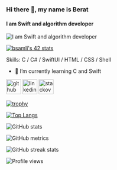 ### Hi there 👋, my name is Berat
#### I am Swift and algorithm developer
![I am Swift and algorithm developer](https://images.alphacoders.com/108/1081303.png)

<a href="https://github.com/JaeSeoKim/badge42"><img src="https://badge42.vercel.app/api/v2/cli1giwsl003508kza7pbi9le/stats?cursusId=21&coalitionId=197" alt="bsamli's 42 stats" /></a>

Skills: C / C# / SwiftUI / HTML / CSS / Shell

- 🌱 I’m currently learning C and Swift 


[<img src='https://cdn.jsdelivr.net/npm/simple-icons@3.0.1/icons/github.svg' alt='github' height='40'>](https://github.com/bertt6)  [<img src='https://cdn.jsdelivr.net/npm/simple-icons@3.0.1/icons/linkedin.svg' alt='linkedin' height='40'>](https://www.linkedin.com/in/berat-şamlı-a6233123a/)  [<img src='https://cdn.jsdelivr.net/npm/simple-icons@3.0.1/icons/stackoverflow.svg' alt='stackoverflow' height='40'>](https://stackoverflow.com/users/20308009)  

[![trophy](https://github-profile-trophy.vercel.app/?username=bertt6)](https://github.com/ryo-ma/github-profile-trophy)

[![Top Langs](https://github-readme-stats.vercel.app/api/top-langs/?username=bertt6)](https://github.com/anuraghazra/github-readme-stats)

![GitHub stats](https://github-readme-stats.vercel.app/api?username=bertt6&show_icons=true)  

![GitHub metrics](https://metrics.lecoq.io/bertt6)  

![GitHub streak stats](https://streak-stats.demolab.com/?user=bertt6)  

![Profile views](https://gpvc.arturio.dev/bertt6)  
